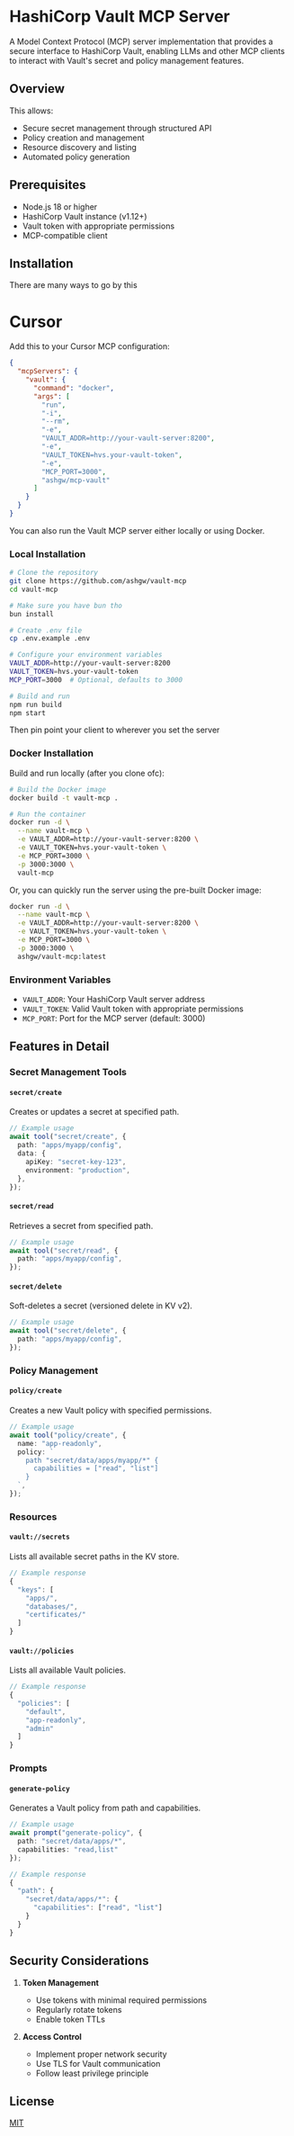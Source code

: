 # HashiCorp Vault MCP Server

A Model Context Protocol (MCP) server implementation that provides a secure interface to HashiCorp Vault, enabling LLMs and other MCP clients to interact with Vault's secret and policy management features.

## Overview

This allows:

- Secure secret management through structured API
- Policy creation and management
- Resource discovery and listing
- Automated policy generation

## Prerequisites

- Node.js 18 or higher
- HashiCorp Vault instance (v1.12+)
- Vault token with appropriate permissions
- MCP-compatible client

## Installation

There are many ways to go by this

# Cursor

Add this to your Cursor MCP configuration:

```json
{
  "mcpServers": {
    "vault": {
      "command": "docker",
      "args": [
        "run",
        "-i",
        "--rm",
        "-e",
        "VAULT_ADDR=http://your-vault-server:8200",
        "-e",
        "VAULT_TOKEN=hvs.your-vault-token",
        "-e",
        "MCP_PORT=3000",
        "ashgw/mcp-vault"
      ]
    }
  }
}
```

You can also run the Vault MCP server either locally or using Docker.

### Local Installation

```bash
# Clone the repository
git clone https://github.com/ashgw/vault-mcp
cd vault-mcp

# Make sure you have bun tho
bun install

# Create .env file
cp .env.example .env

# Configure your environment variables
VAULT_ADDR=http://your-vault-server:8200
VAULT_TOKEN=hvs.your-vault-token
MCP_PORT=3000  # Optional, defaults to 3000

# Build and run
npm run build
npm start
```

Then pin point your client to wherever you set the server

### Docker Installation

Build and run locally (after you clone ofc):

```bash
# Build the Docker image
docker build -t vault-mcp .

# Run the container
docker run -d \
  --name vault-mcp \
  -e VAULT_ADDR=http://your-vault-server:8200 \
  -e VAULT_TOKEN=hvs.your-vault-token \
  -e MCP_PORT=3000 \
  -p 3000:3000 \
  vault-mcp
```

Or, you can quickly run the server using the pre-built Docker image:

```bash
docker run -d \
  --name vault-mcp \
  -e VAULT_ADDR=http://your-vault-server:8200 \
  -e VAULT_TOKEN=hvs.your-vault-token \
  -e MCP_PORT=3000 \
  -p 3000:3000 \
  ashgw/vault-mcp:latest
```

### Environment Variables

- `VAULT_ADDR`: Your HashiCorp Vault server address
- `VAULT_TOKEN`: Valid Vault token with appropriate permissions
- `MCP_PORT`: Port for the MCP server (default: 3000)

## Features in Detail

### Secret Management Tools

#### `secret/create`

Creates or updates a secret at specified path.

```typescript
// Example usage
await tool("secret/create", {
  path: "apps/myapp/config",
  data: {
    apiKey: "secret-key-123",
    environment: "production",
  },
});
```

#### `secret/read`

Retrieves a secret from specified path.

```typescript
// Example usage
await tool("secret/read", {
  path: "apps/myapp/config",
});
```

#### `secret/delete`

Soft-deletes a secret (versioned delete in KV v2).

```typescript
// Example usage
await tool("secret/delete", {
  path: "apps/myapp/config",
});
```

### Policy Management

#### `policy/create`

Creates a new Vault policy with specified permissions.

```typescript
// Example usage
await tool("policy/create", {
  name: "app-readonly",
  policy: `
    path "secret/data/apps/myapp/*" {
      capabilities = ["read", "list"]
    }
  `,
});
```

### Resources

#### `vault://secrets`

Lists all available secret paths in the KV store.

```typescript
// Example response
{
  "keys": [
    "apps/",
    "databases/",
    "certificates/"
  ]
}
```

#### `vault://policies`

Lists all available Vault policies.

```typescript
// Example response
{
  "policies": [
    "default",
    "app-readonly",
    "admin"
  ]
}
```

### Prompts

#### `generate-policy`

Generates a Vault policy from path and capabilities.

```typescript
// Example usage
await prompt("generate-policy", {
  path: "secret/data/apps/*",
  capabilities: "read,list"
});

// Example response
{
  "path": {
    "secret/data/apps/*": {
      "capabilities": ["read", "list"]
    }
  }
}
```

## Security Considerations

1. **Token Management**

   - Use tokens with minimal required permissions
   - Regularly rotate tokens
   - Enable token TTLs

2. **Access Control**
   - Implement proper network security
   - Use TLS for Vault communication
   - Follow least privilege principle

## License

[MIT](/LICENSE)
